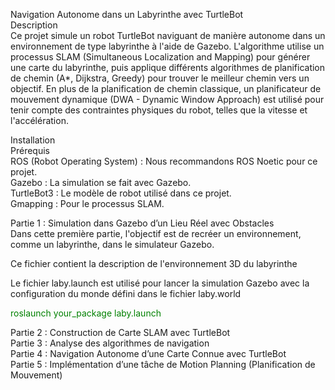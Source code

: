 Navigation Autonome dans un Labyrinthe avec TurtleBot<br>
Description<br>
Ce projet simule un robot TurtleBot naviguant de manière autonome dans un environnement de type labyrinthe à l'aide de Gazebo. L'algorithme utilise un processus SLAM (Simultaneous Localization and Mapping) pour générer une carte du labyrinthe, puis applique différents algorithmes de planification de chemin (A*, Dijkstra, Greedy) pour trouver le meilleur chemin vers un objectif. En plus de la planification de chemin classique, un planificateur de mouvement dynamique (DWA - Dynamic Window Approach) est utilisé pour tenir compte des contraintes physiques du robot, telles que la vitesse et l'accélération.<br>

Installation<br>
Prérequis<br>
ROS (Robot Operating System) : Nous recommandons ROS Noetic pour ce projet.<br>
Gazebo : La simulation se fait avec Gazebo.<br>
TurtleBot3 : Le modèle de robot utilisé dans ce projet.<br>
Gmapping : Pour le processus SLAM.<br>

Partie 1 : Simulation dans Gazebo d’un Lieu Réel avec Obstacles<br>
Dans cette première partie, l'objectif est de recréer un environnement, comme un labyrinthe, dans le simulateur Gazebo. <br>

Ce fichier contient la description de l'environnement 3D du labyrinthe<br>

Le fichier laby.launch est utilisé pour lancer la simulation Gazebo avec la configuration du monde défini dans le fichier laby.world<br>

<span style="color: green">roslaunch your_package laby.launch</span><br>


Partie 2 : Construction de Carte SLAM avec TurtleBot<br>
Partie 3 : Analyse des algorithmes de navigation<br>
Partie 4 : Navigation Autonome d’une Carte Connue avec TurtleBot<br>
Partie 5 : Implémentation d’une tâche de Motion Planning (Planification de Mouvement)<br>



